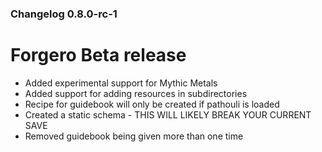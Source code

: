 ### Changelog 0.8.0-rc-1

# Forgero Beta release

* Added experimental support for Mythic Metals
* Added support for adding resources in subdirectories
* Recipe for guidebook will only be created if pathouli is loaded
* Created a static schema - THIS WILL LIKELY BREAK YOUR CURRENT SAVE
* Removed guidebook being given more than one time
